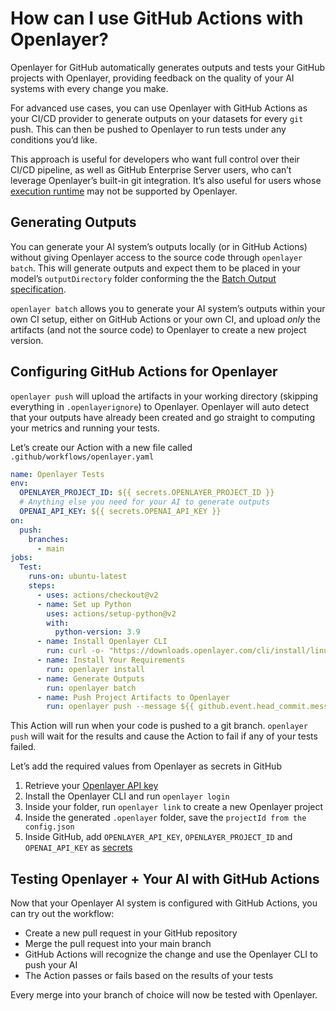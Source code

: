 # How can I use GitHub Actions with Openlayer?

Openlayer for GitHub automatically generates outputs and tests your GitHub projects with Openlayer, providing feedback on the quality of your AI systems with every change you make.

For advanced use cases, you can use Openlayer with GitHub Actions as your CI/CD provider to generate outputs on your datasets for every `git` push. This can then be pushed to Openlayer to run tests under any conditions you’d like.

This approach is useful for developers who want full control over their CI/CD pipeline, as well as GitHub Enterprise Server users, who can’t leverage Openlayer’s built-in git integration. It’s also useful for users whose [execution runtime](https://docs.openlayer.com/development/openlayer-json#model-object-attributes) may not be supported by Openlayer.

## Generating Outputs

You can generate your AI system’s outputs locally (or in GitHub Actions) without giving Openlayer access to the source code through `openlayer batch`. This will generate outputs and expect them to be placed in your model’s `outputDirectory` folder conforming the the [Batch Output specification](https://docs.openlayer.com/development/configuring-output-generation#providing-a-way-for-openlayer-to-run-your-model-on-your-datasets).

`openlayer batch` allows you to generate your AI system’s outputs within your own CI setup, either on GitHub Actions or your own CI, and upload *only* the artifacts (and not the source code) to Openlayer to create a new project version.

## Configuring GitHub Actions for Openlayer

`openlayer push` will upload the artifacts in your working directory (skipping everything in `.openlayerignore`) to Openlayer. Openlayer will auto detect that your outputs have already been created and go straight to computing your metrics and running your tests.

Let’s create our Action with a new file called `.github/workflows/openlayer.yaml`

```yaml
name: Openlayer Tests
env:
  OPENLAYER_PROJECT_ID: ${{ secrets.OPENLAYER_PROJECT_ID }}
  # Anything else you need for your AI to generate outputs
  OPENAI_API_KEY: ${{ secrets.OPENAI_API_KEY }}
on:
  push:
    branches:
      - main
jobs:
  Test:
    runs-on: ubuntu-latest
    steps:
      - uses: actions/checkout@v2
      - name: Set up Python
        uses: actions/setup-python@v2
        with:
          python-version: 3.9
      - name: Install Openlayer CLI
        run: curl -o- "https://downloads.openlayer.com/cli/install/linux_arm64.sh" | sh
      - name: Install Your Requirements
        run: openlayer install
      - name: Generate Outputs
        run: openlayer batch
      - name: Push Project Artifacts to Openlayer
        run: openlayer push --message ${{ github.event.head_commit.message }} --api-key=${{ secrets.OPENLAYER_API_KEY }}
```

This Action will run when your code is pushed to a git branch. `openlayer push` will wait for the results and cause the Action to fail if any of your tests failed.

Let’s add the required values from Openlayer as secrets in GitHub

1. Retrieve your [Openlayer API key](https://docs.openlayer.com/workspace-and-projects/find-your-api-key)
2. Install the Openlayer CLI and run `openlayer login`
3. Inside your folder, run `openlayer link` to create a new Openlayer project
4. Inside the generated `.openlayer` folder, save the `projectId from the config.json`
5. Inside GitHub, add `OPENLAYER_API_KEY`, `OPENLAYER_PROJECT_ID` and `OPENAI_API_KEY` as [secrets](https://docs.github.com/en/actions/security-guides/using-secrets-in-github-actions)

## Testing Openlayer + Your AI with GitHub Actions

Now that your Openlayer AI system is configured with GitHub Actions, you can try out the workflow:

- Create a new pull request in your GitHub repository
- Merge the pull request into your main branch
- GitHub Actions will recognize the change and use the Openlayer CLI to push your AI
- The Action passes or fails based on the results of your tests

Every merge into your branch of choice will now be tested with Openlayer.
